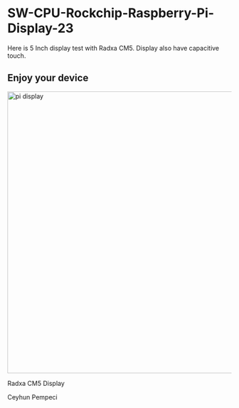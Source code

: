 # SW-CPU-Rockchip-Raspberry-Pi-Display-23

Here is 5 Inch display test with Radxa CM5. Display also have capacitive touch.

## Enjoy your device


<img width="632" alt="pi display" src="https://github.com/user-attachments/assets/9ecece0f-1920-40b6-93f5-0e73f0245579" />


Radxa CM5 Display

Ceyhun Pempeci
